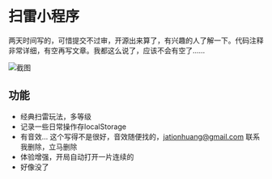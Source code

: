 # 扫雷小程序

两天时间写的，可惜提交不过审，开源出来算了，有兴趣的人了解一下。代码注释非常详细，有空再写文章。我都这么说了，应该不会有空了……

![截图](http://7xkfnj.com1.z0.glb.clouddn.com/githubimg/WechatIMG59.jpeg)


## 功能
- 经典扫雷玩法，多等级
- 记录一些日常操作存localStorage
- 有音效… 这个写得不是很好，音效随便找的，jationhuang@gmail.com 联系我删除，立马删除
- 体验增强，开局自动打开一片连续的
- 好像没了
